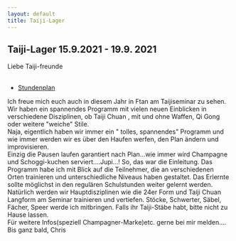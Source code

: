 ```yaml
---
layout: default
title: Taiji-Lager
---
```

## Taiji-Lager 15.9.2021 - 19.9. 2021

Liebe Taiji-freunde<br>
<br>
<ul class="small-block-grid-1 medium-block-grid-2 large-block-grid-3">
<li><a target="_blank" href="http://www.wu-shu.ch/images/stundenplan_21.png" class="button-contact-info">Stundenplan</a></li>
</ul>
Ich freue mich euch auch in diesem Jahr in Ftan am Taijiseminar zu sehen.
Wir haben ein spannendes Programm mit vielen neuen Einblicken in
verschiedene Disziplinen, ob Taiji Chuan , mit und ohne Waffen, Qi Gong oder
weitere "weiche" Stile.<br>
Naja, eigentlich haben wir immer ein " tolles, spannendes" Programm und
wie immer werden wir es über den Haufen werfen, den Plan ändern
und improvisieren.<br>
Einzig die Pausen laufen garantiert nach Plan...wie immer wird
Champagne und Schoggi-kuchen serviert....Jupi...!
So, das war die Einleitung.
Das Programm habe ich mit Blick auf die Teilnehmer, die an verschiedenen
Orten trainieren und unterschiedliche Niveaus haben gestaltet.
Das Erlernte sollte möglichst in den regulären Schulstunden weiter gelernt
werden.<br>
Natürlich werden wir Hauptdisziplinen wie die 24er Form und Taiji Chuan Langform
am Seminar trainieren und vertiefen.
Stöcke, Schwerter, Säbel, Fächer, Speer werde ich mitbringen. Falls ihr Taiji-Stäbe habt,
bitte nicht zu Hause lassen.<br>
Für weitere Infos(speziell Champagner-Marke)etc. gerne bei mir melden....<br>
Bis ganz bald,
Chris